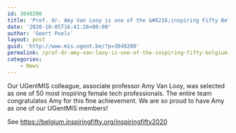 ```yaml
---
id: 3048200
title: 'Prof. dr. Amy Van Looy is one of the &#8216;inspiring Fifty Belgium 2020&#8217;'
date: '2020-10-05T16:41:26+00:00'
author: 'Geert Poels'
layout: post
guid: 'http://www.mis.ugent.be/?p=3048200'
permalink: /prof-dr-amy-van-looy-is-one-of-the-inspiring-fifty-belgium-2020/
categories:
    - News
---
```


Our UGentMIS colleague, associate professor Amy Van Looy, was selected as one of 50 most inspiring female tech professionals. The entire team congratulates Amy for this fine achievement. We are so proud to have Amy as one of our UGentMIS members!

See <https://belgium.inspiringfifty.org/inspiringfifty2020>